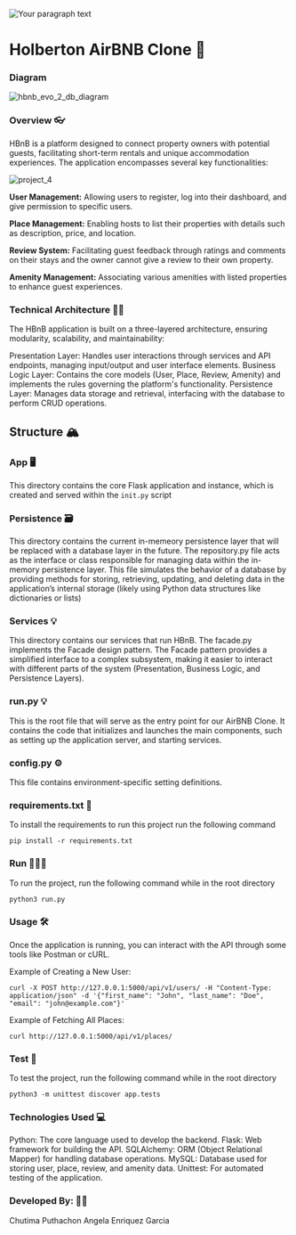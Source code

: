 
![Your paragraph text](https://github.com/user-attachments/assets/64f15ab3-5561-46bf-a1e9-1949ed980742)

# Holberton AirBNB Clone 🏨
### Diagram
![hbnb_evo_2_db_diagram](https://github.com/user-attachments/assets/7f7caad1-6db2-4b5b-973c-910f081ad943)


### Overview 👓
HBnB is a platform designed to connect property owners with potential guests, facilitating short-term rentals and unique accommodation experiences. The application encompasses several key functionalities:

![project_4](https://github.com/user-attachments/assets/35ecd18f-6dad-4d58-9e45-a32c7d2a5eb4)


**User Management:** Allowing users to register, log into their dashboard, and give permission to specific users. 

**Place Management:** Enabling hosts to list their properties with details such as description, price, and location. 

**Review System:** Facilitating guest feedback through ratings and comments on their stays and the owner cannot give a review to their own property. 

**Amenity Management:** Associating various amenities with listed properties to enhance guest experiences.

### Technical Architecture 👩‍🏫 
The HBnB application is built on a three-layered architecture, ensuring modularity, scalability, and maintainability:

Presentation Layer: Handles user interactions through services and API endpoints, managing input/output and user interface elements. Business Logic Layer: Contains the core models (User, Place, Review, Amenity) and implements the rules governing the platform's functionality. Persistence Layer: Manages data storage and retrieval, interfacing with the database to perform CRUD operations.

## Structure 🏔

### App 🖥
This directory contains the core Flask application and instance, which is created and served within the `init.py` script

### Persistence 🗃
This directory contains the current in-memeory persistence layer that will be replaced with a database layer in the future. The repository.py file acts as the interface or class responsible for managing data within the in-memory persistence layer. This file simulates the behavior of a database by providing methods for storing, retrieving, updating, and deleting data in the application’s internal storage (likely using Python data structures like dictionaries or lists)

### Services 💡
This directory contains our services that run HBnB. The facade.py implements the Facade design pattern. The Facade pattern provides a simplified interface to a complex subsystem, making it easier to interact with different parts of the system (Presentation, Business Logic, and Persistence Layers).

### run.py 💡
This is the root file that will serve as the entry point for our AirBNB Clone. It contains the code that initializes and launches the main components, such as setting up the application server, and starting services.

### config.py ⚙️
This file contains environment-specific setting definitions.

### requirements.txt 🔑
To install the requirements to run this project run the following command
```
pip install -r requirements.txt
```

### Run 👷🏼‍♀️
To run the project, run the following command while in the root directory
```
python3 run.py
```

### Usage 🛠
Once the application is running, you can interact with the API through some tools like Postman or cURL.

Example of Creating a New User:
```
curl -X POST http://127.0.0.1:5000/api/v1/users/ -H "Content-Type: application/json" -d '{"first_name": "John", "last_name": "Doe", "email": "john@example.com"}'
```
Example of Fetching All Places:
```
curl http://127.0.0.1:5000/api/v1/places/
```

### Test 🌊
To test the project, run the following command while in the root directory
```
python3 -m unittest discover app.tests
```

### Technologies Used 💻
Python: The core language used to develop the backend. Flask: Web framework for building the API. SQLAlchemy: ORM (Object Relational Mapper) for handling database operations. MySQL: Database used for storing user, place, review, and amenity data. Unittest: For automated testing of the application.

### Developed By: 🧑‍💻
Chutima Puthachon
Angela Enriquez Garcia
